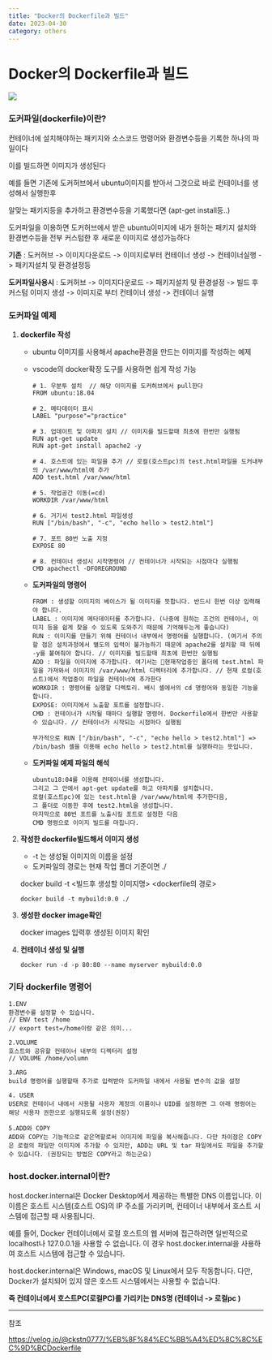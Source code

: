 ```yaml
---
title: "Docker의 Dockerfile과 빌드"
date: 2023-04-30
category: others
---
```


# Docker의 Dockerfile과 빌드

![](/storage/20230430190106753003.jpg)

### 도커파일(dockerfile)이란?

컨테이너에 설치해야하는 패키지와 소스코드 명령어와 환경변수등을 기록한 하나의 파일이다

이를 빌드하면 이미지가 생성된다

예를 들면 기존에 도커허브에서 ubuntu이미지를 받아서 그것으로 바로 컨테이너를 생성해서 실행한후

알맞는 패키지등을 추가하고 환경변수등을 기록했다면 (apt-get install등..)

도커파일을 이용하면 도커허브에서 받은 ubuntu이미지에 내가 원하는 패키지 설치와 환경변수등을 전부 커스텀한 후 새로운 이미지로 생성가능하다

**기존** : 도커허브 -> 이미지다운로드 -> 이미지로부터 컨테이너 생성 -> 컨테이너실행 -> 패키지설치 및 환경설정등

**도커파일사용시** : 도커허브 -> 이미지다운로드 -> 패키지설치 및 환경설정 -> 빌드 후 커스텀 이미지 생성 -> 이미지로 부터 컨테이너 생성 -> 컨테이너 실행

### 도커파일 예제

1. **dockerfile 작성**

   * ubuntu 이미지를 사용해서 apache환경을 만드는 이미지를 작성하는 예제
   * vscode의 docker확장 도구를 사용하면 쉽게 작성 가능

     ```
     # 1. 우분투 설치  // 해당 이미지를 도커허브에서 pull한다
     FROM ubuntu:18.04

     # 2. 메타데이터 표시
     LABEL "purpose"="practice"

     # 3. 업데이트 및 아파치 설치 // 이미지를 빌드할때 최초에 한번만 실행됨
     RUN apt-get update
     RUN apt-get install apache2 -y

     # 4. 호스트에 있는 파일을 추가 // 로컬(호스트pc)의 test.html파일을 도커내부의 /var/www/html에 추가
     ADD test.html /var/www/html

     # 5. 작업공간 이동(=cd)
     WORKDIR /var/www/html

     # 6. 거기서 test2.html 파일생성
     RUN ["/bin/bash", "-c", "echo hello > test2.html"]

     # 7. 포트 80번 노출 지정
     EXPOSE 80

     # 8. 컨테이너 생성시 시작명령어 // 컨테이너가 시작되는 시점마다 실행됨
     CMD apachectl -DFOREGROUND
     ```
   * **도커파일의 명령어**

     ```
     FROM : 생성할 이미지의 베이스가 될 이미지를 뜻합니다. 반드시 한번 이상 입력해야 합니다.
     LABEL : 이미지에 메타데이터를 추가합니다. (나중에 원하는 조건의 컨테이너, 이미지 등을 쉽게 찾을 수 있도록 도와주기 때문에 기억해두는게 좋습니다)
     RUN : 이미지를 만들기 위해 컨테이너 내부에서 명령어를 실행합니다. (여기서 주의할 점은 설치과정에서 별도의 입력이 불가능하기 때문에 apache2를 설치할 때 뒤에 -y를 붙여줘야 합니다. // 이미지를 빌드할때 최초에 한번만 실행됨
     ADD : 파일을 이미지에 추가합니다. 여기서는 현재작업중인 폴더에 test.html 파일을 가져와서 이미지의 /var/www/html 디렉터리에 추가합니다. // 현재 로컬(호스트)에서 작업중이 파일을 컨테이너에 추가한다
     WORKDIR : 명령어를 실행할 디렉토리. 배시 셸에서의 cd 명령어와 동일한 기능을 합니다.
     EXPOSE: 이미지에서 노출할 포트를 설정합니다.
     CMD : 컨테이너가 시작될 때마다 실행할 명령어. Dockerfile에서 한번만 사용할 수 있습니다. // 컨테이너가 시작되는 시점마다 실행됨

     부가적으로 RUN ["/bin/bash", "-c", "echo hello > test2.html"] => /bin/bash 셸을 이용해 echo hello > test2.html를 실행하라는 뜻입니다.
     ```
   * **도커파일 예제 파일의 해석**

     ```
     ubuntu18:04를 이용해 컨테이너를 생성합니다. 
     그리고 그 안에서 apt-get update를 하고 아파치를 설치합니다. 
     로컬(호스트pc)에 있는 test.html을 /var/www/html에 추가한다음, 
     그 폴더로 이동한 후에 test2.html을 생성합니다. 
     마지막으로 80번 포트를 노출시킬 포트로 설정한 다음 
     CMD 명령으로 이미지 빌드를 마칩니다.
     ```

2. **작성한 dockerfile빌드해서 이미지 생성**

   * -t 는 생성될 이미지의 이름을 설정
   * 도커파일의 경로는 현재 작업 폴더 기준이면 ./

   docker build -t <빌드후 생성할 이미지명> <dockerfile의 경로>

   ```
   docker build -t mybuild:0.0 ./
   ```

3. **생성한 docker image확인**

   docker images 입력후 생성된 이미지 확인
4. **컨테이너 생성 및 실행**

   ```
   docker run -d -p 80:80 --name myserver mybuild:0.0
   ```

### 기타 dockerfile 명령어

```
1.ENV
환경변수를 설정할 수 있습니다. 
// ENV test /home 
// export test=/home이랑 같은 의미...

2.VOLUME
호스트와 공유할 컨테이너 내부의 디렉터리 설정
// VOLUME /home/volumn

3.ARG
build 명령어를 실행할때 추가로 입력받아 도커파일 내에서 사용될 변수의 값을 설정

4. USER
USER로 컨테이너 내에서 사용될 사용자 계정의 이름이나 UID를 설정하면 그 아래 명령어는 해당 사용자 권한으로 실행되도록 설정(권장)

5.ADD와 COPY
ADD와 COPY는 기능적으로 같은역할로써 이미지에 파일을 복사해줍니다. 다만 차이점은 COPY은 로컬의 파일만 이미지에 추가할 수 있지만, ADD는 URL 및 tar 파일에서도 파일을 추가할 수 있습니다. (권장되는 방법은 COPY라고 하는군요)
```

### host.docker.internal이란?

host.docker.internal은 Docker Desktop에서 제공하는 특별한 DNS 이름입니다. 이 이름은 호스트 시스템(호스트 OS)의 IP 주소를 가리키며, 컨테이너 내부에서 호스트 시스템에 접근할 때 사용됩니다.

예를 들어, Docker 컨테이너에서 로컬 호스트의 웹 서버에 접근하려면 일반적으로 localhost나 127.0.0.1을 사용할 수 없습니다. 이 경우 host.docker.internal을 사용하여 호스트 시스템에 접근할 수 있습니다.

host.docker.internal은 Windows, macOS 및 Linux에서 모두 작동합니다. 다만, Docker가 설치되어 있지 않은 호스트 시스템에서는 사용할 수 없습니다.

**즉 컨테이너에서 호스트PC(로컬PC)를 가리키는 DNS명 (컨테이너 -> 로컬pc )**

---

참조

https://velog.io/@ckstn0777/%EB%8F%84%EC%BB%A4%ED%8C%8C%EC%9D%BCDockerfile

